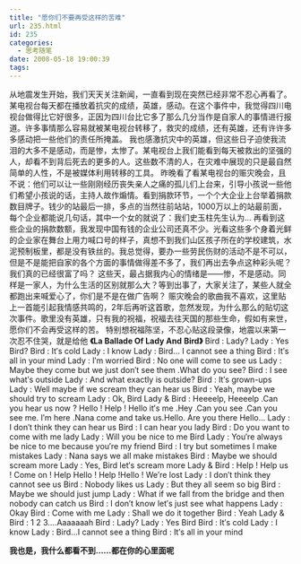 ```yaml
---
title: "愿你们不要再受这样的苦难"
url: 235.html
id: 235
categories:
  - 思考随笔
date: 2008-05-18 19:00:39
tags:
---
```


从地震发生开始，我们天天关注新闻，一直看到现在突然已经非常不忍心再看了。某电视台每天都在播放着抗灾的成绩，英雄，感动。在这个事件中，我觉得四川电视台做得比它好很多，正因为四川台比它多了那么几分当作是自家人的事情进行报道。许多事情那么容易就被某电视台转移了，救灾的成绩，还有英雄，还有许许多多感动把一些他们的责任所掩盖。 我也感激抗灾中的英雄，但这些日子迫使我流泪的大多不是感动，而是惨，太惨了。某电视台上我们能看到每天被救出的坚强的人，却看不到背后死去的更多的人。这些数不清的人，在灾难中展现的只是最自然简单的人性，不是被媒体利用转移的工具。 昨晚看了看某电视台的赈灾晚会，且不说：他们可以让一些刚刚经历丧失亲人之痛的孤儿们上台来，引导小孩说一些他们希望小孩说的话，主持人故作煽情。看到捐款环节，一个个大企业上台举着捐款数目牌子。钱少的站最后一排，多点的当然往前站站，1000万以上的站最前面，每个企业都能说几句话，其中一个女的就说了：我们史玉柱先生认为... 再看到这些企业的捐款数额，我发现中国有钱的企业公司还真不少。光看这些多个身着光鲜的企业家在舞台上用力喊口号的样子，真想不到我们山区孩子所在的学校建筑，水泥预制板里，都是没有铁丝的。我总觉得，要办一些劳民伤财的活动不是不可以，但是不是能把自家的各个方面的事情做得差不多了，我们再出去争点这种彩头呢？我们真的已经很富了吗？ 这些天，最占据我内心的情绪是——惨，不是感动。同样是一家人，为什么生活的区别就那么大？等到出事了，大家关注了，某些人就全都跑出来喊爱心了，你们是不是在做广告啊？ 赈灾晚会的歌曲我不喜欢，这里贴上一首能引起我情感共鸣的，2年后再听这首歌，忽然发现，为什么那么的贴切这次事件。歌里没有英雄，只有我的祝福，祝福去往天国的那些生命，假如有来世，愿你们不会再受这样的苦。 特别想祝福陈坚，不忍心贴这段录像，地震以来第一次忍不住哭，就是给他 **《La Ballade Of Lady And** **Bird》** Bird : Lady? Lady : Yes Bird? Bird : It′s cold Lady : I know Lady : Bird... I cannot see a thing Bird : It′s all in your mind Lady : I′m worried Bird : No one will come to see us Lady : Maybe they come but we just don′t see them .What do you see? Bird : I see what′s outside Lady : And what exactly is outside? Bird : It′s grown-ups Lady : Well maybe if we scream they can hear us Bird : Yeah, maybe we should try to scream Lady : Ok, Bird Lady & Bird : Heeeelp, Heeeelp .Can you hear us now ? Hello ! Help ! Hello it′s me .Hey .Can you see .Can you see me. I′m here .Nana come and take us.Hello. Are you there Hello... Lady : I don′t think they can hear us Bird : I can hear you lady Bird : Do you want to come with me lady Lady : Will you be nice to me Bird Lady : You′re always be nice to me because you′re my friend Bird : I try but sometimes I make mistakes Lady : Nana says we all make mistakes Bird : Maybe we should scream more Lady : Yes, Bird let′s scream more Lady & Bird : Help ! Help us ! Come on ! Help Hello ! Help !Hello ! We′re lost Lady : I don′t think they cannot see us Bird : Nobody likes us Lady : But they all seem so big Bird : Maybe we should just jump Lady : What if we fall from the bridge and then nobody can catch us Bird : I don′t know let′s just see what happens Lady : Okay Bird : Come with me Lady : Shall we do it together Bird : Yeah Lady & Bird : 1 2 3....Aaaaaaah Bird : Lady? Lady : Yes Bird Bird : It′s cold Lady : I know Lady : Bird...I cannot see a thing Bird : It′s all in your mind

**我也是，我什么都看不到……都在你的心里面呢**